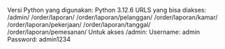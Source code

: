 Versi Python yang digunakan: Python 3.12.6
URLS yang bisa diakses:
  /admin/
  /order/laporan/
  /order/laporan/pelanggan/
  /order/laporan/kamar/
  /order/laporan/pekerjaan/
  /order/laporan/tanggal/
  /order/laporan/pemesanan/
Untuk akses /admin:
  Username: admin
  Password: admin1234
